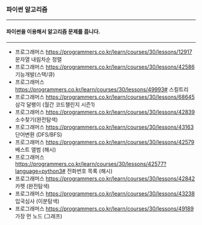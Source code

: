 ### 파이썬 알고리즘

---

#### 파이썬을 이용해서 알고리즘 문제를 풉니다.

---
- 프로그래머스 https://programmers.co.kr/learn/courses/30/lessons/12917 문자열 내림차순 정렬
- 프로그래머스 https://programmers.co.kr/learn/courses/30/lessons/42586 기능개발(스택/큐)
- 프로그래머스 https://programmers.co.kr/learn/courses/30/lessons/49993# 스킬트리
- 프로그래머스 https://programmers.co.kr/learn/courses/30/lessons/68645 삼각 달팽이 (월간 코드챌린지 시즌1)
- 프로그래머스 https://programmers.co.kr/learn/courses/30/lessons/42839 소수찾기(완전탐색)
- 프로그래머스 https://programmers.co.kr/learn/courses/30/lessons/43163 단어변환 (DFS/BFS)
- 프로그래머스 https://programmers.co.kr/learn/courses/30/lessons/42579 베스트 앨범 (해시)
- 프로그래머스 https://programmers.co.kr/learn/courses/30/lessons/42577?language=python3# 전화번호 목록 (해시)
- 프로그래머스 https://programmers.co.kr/learn/courses/30/lessons/42842 카펫 (완전탐색)
- 프로그래머스 https://programmers.co.kr/learn/courses/30/lessons/43238 입국심사 (이분탐색)
- 프로그래머스 https://programmers.co.kr/learn/courses/30/lessons/49189 가장 먼 노드 (그래프)